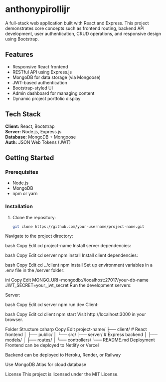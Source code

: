 # anthonypirollijr

A full-stack web application built with React and Express. This project demonstrates core concepts such as frontend routing, backend API development, user authentication, CRUD operations, and responsive design using Bootstrap.

## Features

- Responsive React frontend
- RESTful API using Express.js
- MongoDB for data storage (via Mongoose)
- JWT-based authentication
- Bootstrap-styled UI
- Admin dashboard for managing content
- Dynamic project portfolio display

## Tech Stack

**Client:** React, Bootstrap  
**Server:** Node.js, Express.js  
**Database:** MongoDB + Mongoose  
**Auth:** JSON Web Tokens (JWT)

## Getting Started

### Prerequisites

- Node.js
- MongoDB
- npm or yarn

### Installation

1. Clone the repository:
   ```bash
   git clone https://github.com/your-username/project-name.git
Navigate to the project directory:

bash
Copy
Edit
cd project-name
Install server dependencies:

bash
Copy
Edit
cd server
npm install
Install client dependencies:

bash
Copy
Edit
cd ../client
npm install
Set up environment variables in a .env file in the /server folder:

ini
Copy
Edit
MONGO_URI=mongodb://localhost:27017/your-db-name
JWT_SECRET=your_jwt_secret
Run the development servers:

Server:

bash
Copy
Edit
cd server
npm run dev
Client:

bash
Copy
Edit
cd client
npm start
Visit http://localhost:3000 in your browser.

Folder Structure
csharp
Copy
Edit
project-name/
├── client/             # React frontend
│   ├── public/
│   └── src/
├── server/             # Express backend
│   ├── models/
│   ├── routes/
│   └── controllers/
└── README.md
Deployment
Frontend can be deployed to Netlify or Vercel

Backend can be deployed to Heroku, Render, or Railway

Use MongoDB Atlas for cloud database

License
This project is licensed under the MIT License.
